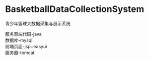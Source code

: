 # BasketballDataCollectionSystem
青少年篮球大数据采集与展示系统

服务器端代码-java<br>
数据库-mysql<br>
前端页面-jsp+easyui<br>
服务器-tomcat<br>
